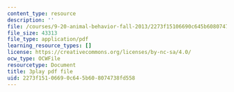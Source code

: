 ```yaml
---
content_type: resource
description: ''
file: /courses/9-20-animal-behavior-fall-2013/2273f15106690c645b608074738fd558_472235.pdf
file_size: 43313
file_type: application/pdf
learning_resource_types: []
license: https://creativecommons.org/licenses/by-nc-sa/4.0/
ocw_type: OCWFile
resourcetype: Document
title: 3play pdf file
uid: 2273f151-0669-0c64-5b60-8074738fd558
---
```

